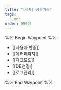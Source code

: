 ```yaml
---
title: "[목차] 공통기능"
tags:
  - moc
order: 99999
---
```

%% Begin Waypoint %%
- [[사용자 인증]]
- [[에러페이지]]
- [[다크모드]]
- [[DB연결]]
- [[로그관리]]

%% End Waypoint %%
